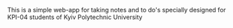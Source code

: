 This is a simple web-app for taking notes and to do's specially designed for KPI-04 students of Kyiv Polytechnic University
